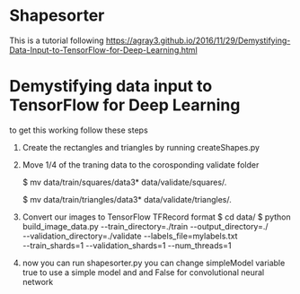 # Shapesorter

This is a tutorial following https://agray3.github.io/2016/11/29/Demystifying-Data-Input-to-TensorFlow-for-Deep-Learning.html

# Demystifying data input to TensorFlow for Deep Learning

to get this working follow these steps

1. Create the rectangles and triangles by running createShapes.py
2. Move 1/4 of the traning data to the corosponding validate folder

	$ mv data/train/squares/data3*  data/validate/squares/.
	
	$ mv data/train/triangles/data3*  data/validate/triangles/. 

3. Convert our images to TensorFlow TFRecord format
	$ cd data/
	$ python build_image_data.py --train_directory=./train --output_directory=./  \
	--validation_directory=./validate --labels_file=mylabels.txt   \
	--train_shards=1 --validation_shards=1 --num_threads=1
	
3. now you can run shapesorter.py
	you can change simpleModel variable true to use a simple model and and False for convolutional neural network
